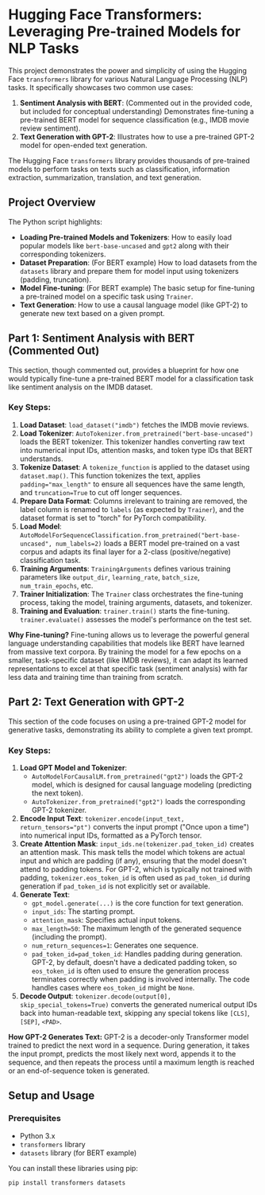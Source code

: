 # Hugging Face Transformers: Leveraging Pre-trained Models for NLP Tasks

This project demonstrates the power and simplicity of using the Hugging Face `transformers` library for various Natural Language Processing (NLP) tasks. It specifically showcases two common use cases:

1.  **Sentiment Analysis with BERT**: (Commented out in the provided code, but included for conceptual understanding) Demonstrates fine-tuning a pre-trained BERT model for sequence classification (e.g., IMDB movie review sentiment).
2.  **Text Generation with GPT-2**: Illustrates how to use a pre-trained GPT-2 model for open-ended text generation.

The Hugging Face `transformers` library provides thousands of pre-trained models to perform tasks on texts such as classification, information extraction, summarization, translation, and text generation.

## Project Overview

The Python script highlights:

* **Loading Pre-trained Models and Tokenizers**: How to easily load popular models like `bert-base-uncased` and `gpt2` along with their corresponding tokenizers.
* **Dataset Preparation**: (For BERT example) How to load datasets from the `datasets` library and prepare them for model input using tokenizers (padding, truncation).
* **Model Fine-tuning**: (For BERT example) The basic setup for fine-tuning a pre-trained model on a specific task using `Trainer`.
* **Text Generation**: How to use a causal language model (like GPT-2) to generate new text based on a given prompt.

## Part 1: Sentiment Analysis with BERT (Commented Out)

This section, though commented out, provides a blueprint for how one would typically fine-tune a pre-trained BERT model for a classification task like sentiment analysis on the IMDB dataset.

### Key Steps:

1.  **Load Dataset**: `load_dataset("imdb")` fetches the IMDB movie reviews.
2.  **Load Tokenizer**: `AutoTokenizer.from_pretrained("bert-base-uncased")` loads the BERT tokenizer. This tokenizer handles converting raw text into numerical input IDs, attention masks, and token type IDs that BERT understands.
3.  **Tokenize Dataset**: A `tokenize_function` is applied to the dataset using `dataset.map()`. This function tokenizes the text, applies `padding="max_length"` to ensure all sequences have the same length, and `truncation=True` to cut off longer sequences.
4.  **Prepare Data Format**: Columns irrelevant to training are removed, the label column is renamed to `labels` (as expected by `Trainer`), and the dataset format is set to "torch" for PyTorch compatibility.
5.  **Load Model**: `AutoModelForSequenceClassification.from_pretrained("bert-base-uncased", num_labels=2)` loads a BERT model pre-trained on a vast corpus and adapts its final layer for a 2-class (positive/negative) classification task.
6.  **Training Arguments**: `TrainingArguments` defines various training parameters like `output_dir`, `learning_rate`, `batch_size`, `num_train_epochs`, etc.
7.  **Trainer Initialization**: The `Trainer` class orchestrates the fine-tuning process, taking the model, training arguments, datasets, and tokenizer.
8.  **Training and Evaluation**: `trainer.train()` starts the fine-tuning. `trainer.evaluate()` assesses the model's performance on the test set.

**Why Fine-tuning?**
Fine-tuning allows us to leverage the powerful general language understanding capabilities that models like BERT have learned from massive text corpora. By training the model for a few epochs on a smaller, task-specific dataset (like IMDB reviews), it can adapt its learned representations to excel at that specific task (sentiment analysis) with far less data and training time than training from scratch.

## Part 2: Text Generation with GPT-2

This section of the code focuses on using a pre-trained GPT-2 model for generative tasks, demonstrating its ability to complete a given text prompt.

### Key Steps:

1.  **Load GPT Model and Tokenizer**:
    * `AutoModelForCausalLM.from_pretrained("gpt2")` loads the GPT-2 model, which is designed for causal language modeling (predicting the next token).
    * `AutoTokenizer.from_pretrained("gpt2")` loads the corresponding GPT-2 tokenizer.
2.  **Encode Input Text**: `tokenizer.encode(input_text, return_tensors="pt")` converts the input prompt ("Once upon a time") into numerical input IDs, formatted as a PyTorch tensor.
3.  **Create Attention Mask**: `input_ids.ne(tokenizer.pad_token_id)` creates an attention mask. This mask tells the model which tokens are actual input and which are padding (if any), ensuring that the model doesn't attend to padding tokens. For GPT-2, which is typically not trained with padding, `tokenizer.eos_token_id` is often used as `pad_token_id` during generation if `pad_token_id` is not explicitly set or available.
4.  **Generate Text**:
    * `gpt_model.generate(...)` is the core function for text generation.
    * `input_ids`: The starting prompt.
    * `attention_mask`: Specifies actual input tokens.
    * `max_length=50`: The maximum length of the generated sequence (including the prompt).
    * `num_return_sequences=1`: Generates one sequence.
    * `pad_token_id=pad_token_id`: Handles padding during generation. GPT-2, by default, doesn't have a dedicated padding token, so `eos_token_id` is often used to ensure the generation process terminates correctly when padding is involved internally. The code handles cases where `eos_token_id` might be `None`.
5.  **Decode Output**: `tokenizer.decode(output[0], skip_special_tokens=True)` converts the generated numerical output IDs back into human-readable text, skipping any special tokens like `[CLS]`, `[SEP]`, `<PAD>`.

**How GPT-2 Generates Text:**
GPT-2 is a decoder-only Transformer model trained to predict the next word in a sequence. During generation, it takes the input prompt, predicts the most likely next word, appends it to the sequence, and then repeats the process until a maximum length is reached or an end-of-sequence token is generated.

## Setup and Usage

### Prerequisites

* Python 3.x
* `transformers` library
* `datasets` library (for BERT example)

You can install these libraries using pip:

```bash
pip install transformers datasets